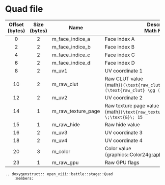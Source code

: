 Quad file
=====

| Offset (bytes) | Size (bytes) | Name               | Description </br>Math Formula                                                                     |
|:--------------:|:------------:|--------------------|---------------------------------------------------------------------------------------------------|
|       0        |      2       | m_face_indice_a    | Face index A                                                                                      |
|       2        |      2       | m_face_indice_b    | Face index B                                                                                      |
|       4        |      2       | m_face_indice_c    | Face index C                                                                                      |
|       6        |      2       | m_face_indice_d    | Face index D                                                                                      |
|       8        |      2       | m_uv1              | UV coordinate 1                                                                                   |
|       10       |      2       | m_raw_clut         | Raw CLUT value </br> {math}`((\text{raw_clut} \ll 2) ∣ (\text{raw_clut} \gg (16 - 2))) \;\&\; 15` |
|       12       |      2       | m_uv2              | UV coordinate 2                                                                                   |
|       14       |      1       | m_raw_texture_page | Raw texture page value </br> {math}`(\text{raw_texture_page} \gg 4) \;\text{&}\; 15`              |
|       15       |      1       | m_raw_hide         | Raw hide value                                                                                    |
|       16       |      2       | m_uv3              | UV coordinate 3                                                                                   |
|       18       |      2       | m_uv4              | UV coordinate 4                                                                                   |
|       20       |      3       | m_color            | Color value (graphics::Color24<graphics::ColorLayoutT::RGB>)                                      |
|       23       |      1       | m_raw_gpu          | Raw GPU flags                                                                                     |

```{eval-rst}
.. doxygenstruct:: open_viii::battle::stage::Quad
    :members:
```